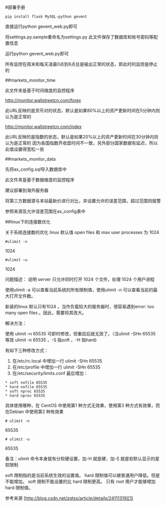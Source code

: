#部署手册

```
pip install flask MySQL-python gevent
```

直接运行python gevent_web.py即可

将settings.py.sample重命名为settings.py
此文件保存了数据库和账号密码等配置信息

运行python gevent_web.py即可

所有监控在周末和每天凌晨0点到8点总是输出正常的状态，即此时的监控是停止的

##markets_monitor_time

此文件夹是基于时间维度的监控程序

http://monitor.wallstreetcn.com/forex

此URL反映的是货币对的状态，默认是如果80%以上的资产更新时间在5分钟内则认为是正常的

http://monitor.wallstreetcn.com/index

此URL反映的是指数的状态，默认是如果20%以上的资产更新时间在30分钟内则认为是正常的
因为各国指数开收盘时间不一致，另外部分国家数据有延迟，所以此值设置得宽松一些

##markets_monitor_data

先将ax_config.sql导入数据库中

此文件夹是基于数据维度的监控程序

建议部署到海外服务器

将第三方数据源与本站最新价进行对比，并设置允许的误差范围，超过范围则报警

参照来源及允许误差范围在ax_config表中

##linux下的连接数优化

关于系统连接数的优化
linux 默认值 open files 和 max user processes 为 1024
```
#ulimit -n
```
1024
```
#ulimit –u
```
1024

问题描述： 说明 server 只允许同时打开 1024 个文件，处理 1024 个用户进程

使用ulimit -a 可以查看当前系统的所有限制值，使用ulimit -n 可以查看当前的最大打开文件数。

新装的linux 默认只有1024 ，当作负载较大的服务器时，很容易遇到error: too many open files 。因此，需要将其改大。
 

解决方法：

使用 ulimit –n 65535 可即时修改，但重启后就无效了。（注ulimit -SHn 65535 等效 ulimit -n 65535 ，-S 指soft ，-H 指hard)

有如下三种修改方式：

1. 在/etc/rc.local 中增加一行 ulimit -SHn 65535
2. 在/etc/profile 中增加一行 ulimit -SHn 65535
3. 在/etc/security/limits.conf 最后增加：

```
* soft nofile 65535
* hard nofile 65535
* soft nproc 65535
* hard nproc 65535
```

具体使用哪种，在 CentOS 中使用第1 种方式无效果，使用第3 种方式有效果，而在Debian 中使用第2 种有效果

```
# ulimit -n
```

65535
```
# ulimit -u
```
65535

备注：ulimit 命令本身就有分软硬设置，加-H 就是硬，加-S 就是软默认显示的是软限制

soft 限制指的是当前系统生效的设置值。 hard 限制值可以被普通用户降低。但是不能增加。 soft 限制不能设置的比 hard 限制更高。 只有 root 用户才能够增加 hard 限制值。

参考来源
[http://blog.csdn.net/zqtsx/article/details/24111319][1]


  [1]: http://blog.csdn.net/zqtsx/article/details/24111319